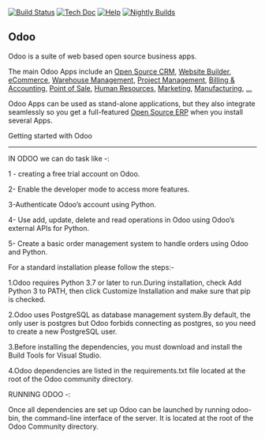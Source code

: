 [![Build Status](https://runbot.odoo.com/runbot/badge/flat/1/master.svg)](https://runbot.odoo.com/runbot)
[![Tech Doc](https://img.shields.io/badge/master-docs-875A7B.svg?style=flat&colorA=8F8F8F)](https://www.odoo.com/documentation/15.0)
[![Help](https://img.shields.io/badge/master-help-875A7B.svg?style=flat&colorA=8F8F8F)](https://www.odoo.com/forum/help-1)
[![Nightly Builds](https://img.shields.io/badge/master-nightly-875A7B.svg?style=flat&colorA=8F8F8F)](https://nightly.odoo.com/)

Odoo
----

Odoo is a suite of web based open source business apps.

The main Odoo Apps include an <a href="https://www.odoo.com/page/crm">Open Source CRM</a>,
<a href="https://www.odoo.com/app/website">Website Builder</a>,
<a href="https://www.odoo.com/app/ecommerce">eCommerce</a>,
<a href="https://www.odoo.com/app/inventory">Warehouse Management</a>,
<a href="https://www.odoo.com/app/project">Project Management</a>,
<a href="https://www.odoo.com/app/accounting">Billing &amp; Accounting</a>,
<a href="https://www.odoo.com/app/point-of-sale-shop">Point of Sale</a>,
<a href="https://www.odoo.com/app/employees">Human Resources</a>,
<a href="https://www.odoo.com/app/social-marketing">Marketing</a>,
<a href="https://www.odoo.com/app/manufacturing">Manufacturing</a>,
<a href="https://www.odoo.com/">...</a>

Odoo Apps can be used as stand-alone applications, but they also integrate seamlessly so you get
a full-featured <a href="https://www.odoo.com">Open Source ERP</a> when you install several Apps.

Getting started with Odoo

-------------------------

IN ODOO we can do task like -:

1 - creating a free trial account on Odoo.

2-  Enable the developer mode to access more features.

3-Authenticate Odoo’s account using Python.

4- Use add, update, delete and read operations in Odoo using Odoo’s external APIs for Python.

5- Create a basic order management system to handle orders using Odoo and Python.



For a standard installation please follow the steps:-

1.Odoo requires Python 3.7 or later to run.During installation, check Add Python 3 to PATH, then click Customize Installation and make sure that pip is checked.

2.Odoo uses PostgreSQL as database management system.By default, the only user is postgres but Odoo forbids connecting as postgres, so you need to create a new PostgreSQL user.

3.Before installing the dependencies, you must download and install the Build Tools for Visual Studio.

4.Odoo dependencies are listed in the requirements.txt file located at the root of the Odoo community directory.

RUNNING ODOO -:

Once all dependencies are set up Odoo can be launched by running odoo-bin, the command-line interface of the server. It is located at the root of the Odoo Community directory.
